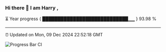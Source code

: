 ### Hi there 👋 I am Harry , 

⏳ Year progress { ████████████████████████████▁▁ } 93.98 %

---

⏰ Updated on Mon, 09 Dec 2024 22:52:18 GMT

![Progress Bar CI](https://github.com/duykhang68/duykhang68/workflows/Progress%20Bar%20CI/badge.svg)
